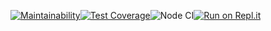 [![Maintainability](https://api.codeclimate.com/v1/badges/333d4976327f1b8d643f/maintainability)](https://codeclimate.com/github/AlexanderMalikh/backend-project-lvl3/maintainability)[![Test Coverage](https://api.codeclimate.com/v1/badges/333d4976327f1b8d643f/test_coverage)](https://codeclimate.com/github/AlexanderMalikh/backend-project-lvl3/test_coverage)![Node CI](https://github.com/AlexanderMalikh/backend-project-lvl3/workflows/Node%20CI/badge.svg)[![Run on Repl.it](https://repl.it/badge/github/AlexanderMalikh/backend-project-lvl3)](https://repl.it/github/AlexanderMalikh/backend-project-lvl3)
